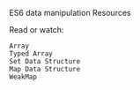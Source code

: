  ES6 data manipulation 
Resources

Read or watch:

    Array
    Typed Array
    Set Data Structure
    Map Data Structure
    WeakMap


